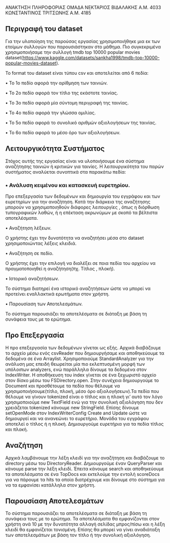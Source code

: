 ΑΝΑΚΤΗΣΗ ΠΛΗΡΟΦΟΡΙΑΣ
ΟΜΑΔΑ
ΝΕΚΤΑΡΙΟΣ ΒΙΔΑΛΑΚΗΣ Α.Μ. 4033
ΚΩΝΣΤΑΝΤΙΝΟΣ ΤΡΙΤΣΩΝΗΣ Α.Μ. 4185


## Περιγραφή του dataset

Για την υλοποίηση της παρούσας εργασίας χρησιμοποιήθηκε μια εκ των ετοίμων συλλογών που παρουσιάστηκαν στο μάθημα. Πιο συγκεκριμένα χρησιμοποιήσαμε την συλλογή tmdb top 10000 popular movies dataset(https://www.kaggle.com/datasets/sankha1998/tmdb-top-10000-popular-movies-dataset).

Το format του dataset είναι τύπου csv και αποτελείται από 6 πεδία:

•	Το 1ο πεδίο αφορά την αρίθμηση των ταινιών.

•	Το 2ο πεδίο αφορά τον τίτλο της εκάστοτε ταινίας. 

•	Το 3ο πεδίο αφορά μία σύντομη περιγραφή της ταινίας. 

•	Το 4ο πεδίο αφορά την γλώσσα ομιλίας.

•	Το 5ο πεδίο αφορά το συνολικό αριθμών αξιολογήσεων της ταινίας.

•	Το 6ο πεδίο αφορά το μέσο όρο των αξιολογήσεων.

## Λειτουργικότητα Συστήματος
Στόχος αυτής της εργασίας είναι να υλοποιήσουμε ένα σύστημα αναζήτησης ταινιών ή κριτικών για ταινίες. Η λειτουργικότητα του παρών συστήματος αναλύεται συνοπτικά στα παρακάτω πεδία:

 ### •	Ανάλυση κειμένου και κατασκευή ευρετηρίου.

Προ επεξεργασία των δεδομένων και δημιουργία του εγγράφου και των ευρετηρίων για την αναζήτηση. Κατά την διάρκεια της αναζήτησης μπορούν να χρησιμοποιηθούν διάφορες λειτουργίες , όπως η διόρθωση τυπογραφικών λαθών, ή η επέκταση ακρωνύμων με σκοπό τα βέλτιστα αποτελέσματα.

 •	Αναζήτηση λέξεων.

Ο χρήστης έχει την δυνατότητα να αναζητήσει μέσα στο dataset χρησιμοποιώντας λέξεις κλειδιά.

 •	Αναζήτηση σε πεδίο.

Ο χρήστης έχει την επιλογή να διαλέξει σε ποια πεδία του αρχείου να πραγματοποιηθεί η αναζήτηση(πχ. Τίτλος , πλοκή).

 •	Ιστορικό αναζητήσεων.

Το σύστημα διατηρεί ένα ιστορικό αναζητήσεων ώστε να μπορεί να προτείνει εναλλακτικά ερωτήματα στον χρήστη.

 •	Παρουσίαση των Αποτελεσμάτων.

Το σύστημα παρουσιάζει τα αποτελέσματα σε διάταξη με βάση τη συνάφεια τους με το ερώτημα.




## Προ Επεξεργασία

Η προ επεξεργασία των δεδομένων γίνεται ως εξής. Αρχικά διαβάζουμε το αρχείο μέσω ενός csvReader που δημιουργήσαμε και αποθηκεύουμε τα δεδομένα σε ένα Αrraylist. Χρησιμοποιούμε  StandardAnalyzer για την ανάλυση μας επειδή θεωρείται μία πιο εκλεπτυσμένη μορφή των υπόλοιπων analyzers, ενώ παράλληλα δίνουμε τα δεδομένα στον IndexWriter.
Η αποθήκευση του index γίνεται σε ένα ξεχωριστό αρχείο στον δίσκο μέσω του FSDirectory.open.
Στην συνέχεια δημιουργούμε το Document και προσθέτουμε τα πεδία που θέλουμε να χρησιμοποιήσουμε(τίτλο, πλοκή, μέσο όρο αξιολογήσεων).Τα πεδία που θέλουμε να γίνουν tokenized είναι ο τίτλος και η πλοκή γι’ αυτό τον λόγο χρησιμοποιούμε new TextField ενώ για την συνολική αξιολόγηση που δεν χρειάζεται tokenized κάνουμε new StringField. Επίσης δίνουμε setOpenMode στον IndexWriterConfig  Create and Update ώστε να δημιουργεί και να ανανεώνει το ευρετήριο. Μονάδα του εγγράφου αποτελεί ο τίτλος ή η πλοκή. Δημιουργούμε ευρετήρια για τα πεδία τίτλος και πλοκή. 

## Αναζήτηση

Αρχικά λαμβάνουμε την λέξη κλειδί για την αναζήτηση και διαβάζουμε το directory μέσω του DirectoryReader. Δημιουργούμε έναν QueryParser και κάνουμε parse την λέξη κλειδί. Έπειτα κάνουμε search και αποθηκεύουμε τα αποτελέσματα σε ένα TopDocs  και εκτελούμε την εντολή 
scoreDocs για να πάρουμε τα hits τα οποία διατρέχουμε και δίνουμε στο σύστημα για να τα εμφανίσει κατάλληλα στον χρήστη.

## Παρουσίαση Αποτελεσμάτων

Το σύστημα παρουσιάζει τα αποτελέσματα σε διάταξη με βάση τη συνάφεια τους με το ερώτημα. Τα αποτελέσματα θα εμφανίζονται στον χρήστη ανά 10 με την δυνατότητα αλλαγή σελίδας μπρος/πίσω και η λέξη κλειδί θα εμφανίζεται τονισμένη. Επίσης θα μπορεί να γίνει αναδιάταξη των αποτελεσμάτων με βάση τον τίτλο ή την συνολική αξιολόγηση.
